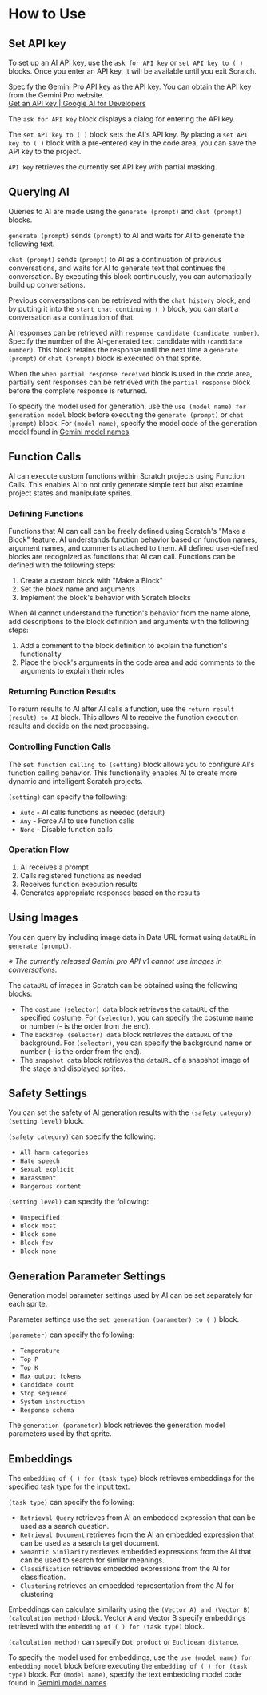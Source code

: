 
# How to Use

## Set API key

To set up an AI API key, use the ```ask for API key``` or ```set API key to ( )``` blocks. Once you enter an API key, it will be available until you exit Scratch.

Specify the Gemini Pro API key as the API key. You can obtain the API key from the Gemini Pro website.<br>[Get an API key | Google AI for Developers](https://ai.google.dev/tutorials/setup)

The ```ask for API key``` block displays a dialog for entering the API key.

The ```set API key to ( )``` block sets the AI's API key. By placing a ```set API key to ( )``` block with a pre-entered key in the code area, you can save the API key to the project.

```API key``` retrieves the currently set API key with partial masking.


## Querying AI

Queries to AI are made using the ```generate (prompt)``` and ```chat (prompt)``` blocks.

```generate (prompt)``` sends ```(prompt)``` to AI and waits for AI to generate the following text.

```chat (prompt)``` sends ```(prompt)``` to AI as a continuation of previous conversations, and waits for AI to generate text that continues the conversation. By executing this block continuously, you can automatically build up conversations.

Previous conversations can be retrieved with the ```chat history``` block, and by putting it into the ```start chat continuing ( )``` block, you can start a conversation as a continuation of that.

AI responses can be retrieved with ```response candidate (candidate number)```. Specify the number of the AI-generated text candidate with ```(candidate number)```. This block retains the response until the next time a ```generate (prompt)``` or ```chat (prompt)``` block is executed on that sprite.

When the ```when partial response received``` block is used in the code area, partially sent responses can be retrieved with the ```partial response``` block before the complete response is returned.

To specify the model used for generation, use the ```use (model name) for generation model``` block before executing the ```generate (prompt)``` or ```chat (prompt)``` block. For ```(model name)```, specify the model code of the generation model found in [Gemini model names](https://ai.google.dev/gemini-api/docs/models/gemini).


## Function Calls

AI can execute custom functions within Scratch projects using Function Calls. This enables AI to not only generate simple text but also examine project states and manipulate sprites.

### Defining Functions

Functions that AI can call can be freely defined using Scratch's "Make a Block" feature.
AI understands function behavior based on function names, argument names, and comments attached to them.
All defined user-defined blocks are recognized as functions that AI can call.
Functions can be defined with the following steps:

1. Create a custom block with "Make a Block"
2. Set the block name and arguments
3. Implement the block's behavior with Scratch blocks

When AI cannot understand the function's behavior from the name alone, add descriptions to the block definition and arguments with the following steps:

   1. Add a comment to the block definition to explain the function's functionality
   2. Place the block's arguments in the code area and add comments to the arguments to explain their roles

### Returning Function Results

To return results to AI after AI calls a function, use the ```return result (result) to AI``` block. This allows AI to receive the function execution results and decide on the next processing.

### Controlling Function Calls

The ```set function calling to (setting)``` block allows you to configure AI's function calling behavior.
This functionality enables AI to create more dynamic and intelligent Scratch projects.

```(setting)``` can specify the following:
- ```Auto``` - AI calls functions as needed (default)
- ```Any``` - Force AI to use function calls
- ```None``` - Disable function calls

### Operation Flow

1. AI receives a prompt
2. Calls registered functions as needed
3. Receives function execution results
4. Generates appropriate responses based on the results


## Using Images

You can query by including image data in Data URL format using ```dataURL``` in ```generate (prompt)```.

_※ The currently released Gemini pro API v1 cannot use images in conversations._

The ```dataURL``` of images in Scratch can be obtained using the following blocks:

- The ```costume (selector) data``` block retrieves the ```dataURL``` of the specified costume. For ```(selector)```, you can specify the costume name or number (- is the order from the end).
- The ```backdrop (selector) data``` block retrieves the ```dataURL``` of the background. For ```(selector)```, you can specify the background name or number (- is the order from the end).
- The ```snapshot data``` block retrieves the ```dataURL``` of a snapshot image of the stage and displayed sprites.


## Safety Settings

You can set the safety of AI generation results with the ```(safety category) (setting level)``` block.

```(safety category)``` can specify the following:

- ```All harm categories```
- ```Hate speech```
- ```Sexual explicit```
- ```Harassment```
- ```Dangerous content```

```(setting level)``` can specify the following:

- ```Unspecified```
- ```Block most```
- ```Block some```
- ```Block few```
- ```Block none```


## Generation Parameter Settings

Generation model parameter settings used by AI can be set separately for each sprite.

Parameter settings use the ```set generation (parameter) to ( )``` block.

```(parameter)``` can specify the following:

- ```Temperature```
- ```Top P```
- ```Top K```
- ```Max output tokens```
- ```Candidate count```
- ```Stop sequence```
- ```System instruction```
- ```Response schema```

The ```generation (parameter)``` block retrieves the generation model parameters used by that sprite.


## Embeddings

The ```embedding of ( ) for (task type)``` block retrieves embeddings for the specified task type for the input text.

```(task type)``` can specify the following:

- ```Retrieval Query``` retrieves from AI an embedded expression that can be used as a search question.
- ```Retrieval Document``` retrieves from the AI an embedded expression that can be used as a search target document.
- ```Semantic Similarity``` retrieves embedded expressions from the AI that can be used to search for similar meanings.
- ```Classification``` retrieves embedded expressions from the AI for classification.
- ```Clustering``` retrieves an embedded representation from the AI for clustering.

Embeddings can calculate similarity using the ```(Vector A) and (Vector B) (calculation method)``` block. Vector A and Vector B specify embeddings retrieved with the ```embedding of ( ) for (task type)``` block.

```(calculation method)``` can specify ```Dot product``` or ```Euclidean distance```.

To specify the model used for embeddings, use the ```use (model name) for embedding model``` block before executing the ```embedding of ( ) for (task type)``` block. For ```(model name)```, specify the text embedding model code found in [Gemini model names](https://ai.google.dev/gemini-api/docs/models/gemini).
